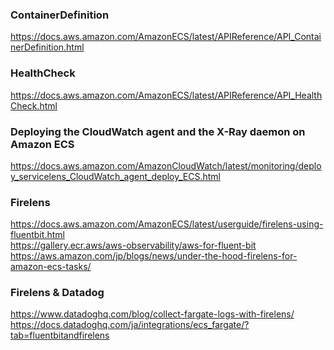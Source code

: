 ### ContainerDefinition
https://docs.aws.amazon.com/AmazonECS/latest/APIReference/API_ContainerDefinition.html

### HealthCheck
https://docs.aws.amazon.com/AmazonECS/latest/APIReference/API_HealthCheck.html

### Deploying the CloudWatch agent and the X-Ray daemon on Amazon ECS
https://docs.aws.amazon.com/AmazonCloudWatch/latest/monitoring/deploy_servicelens_CloudWatch_agent_deploy_ECS.html

### Firelens
https://docs.aws.amazon.com/AmazonECS/latest/userguide/firelens-using-fluentbit.html<br>
https://gallery.ecr.aws/aws-observability/aws-for-fluent-bit<br>
https://aws.amazon.com/jp/blogs/news/under-the-hood-firelens-for-amazon-ecs-tasks/<br>

### Firelens & Datadog
https://www.datadoghq.com/blog/collect-fargate-logs-with-firelens/<br>
https://docs.datadoghq.com/ja/integrations/ecs_fargate/?tab=fluentbitandfirelens<br>

~~~

~~~
